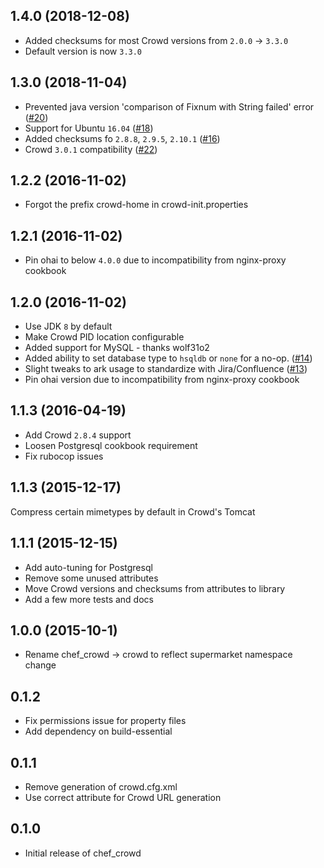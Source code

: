 ## 1.4.0 (2018-12-08)

* Added checksums for most Crowd versions from `2.0.0` -> `3.3.0`
* Default version is now `3.3.0`

## 1.3.0 (2018-11-04)

* Prevented java version 'comparison of Fixnum with String failed' error ([#20](https://github.com/katbyte/chef-crowd/isues/16))
* Support for Ubuntu `16.04` ([#18](https://github.com/katbyte/chef-crowd/isues/18))
* Added checksums fo `2.8.8`, `2.9.5`, `2.10.1` ([#16](https://github.com/katbyte/chef-crowd/isues/16))
* Crowd `3.0.1` compatibility ([#22](https://github.com/katbyte/chef-crowd/isues/22))

## 1.2.2 (2016-11-02)

* Forgot the prefix crowd-home in crowd-init.properties

## 1.2.1 (2016-11-02)

* Pin ohai to below `4.0.0` due to incompatibility from nginx-proxy cookbook

## 1.2.0 (2016-11-02)

* Use JDK `8` by default
* Make Crowd PID location configurable
* Added support for MySQL - thanks wolf31o2
* Added ability to set database type to `hsqldb` or `none` for a no-op. ([#14](https://github.com/katbyte/chef-crowd/isues/14))
* Slight tweaks to ark usage to standardize with Jira/Confluence ([#13](https://github.com/katbyte/chef-crowd/isues/13))
* Pin ohai version due to incompatibility from nginx-proxy cookbook

## 1.1.3 (2016-04-19)

* Add Crowd `2.8.4` support
* Loosen Postgresql cookbook requirement
* Fix rubocop issues

## 1.1.3 (2015-12-17)

Compress certain mimetypes by default in Crowd's Tomcat

## 1.1.1 (2015-12-15)

* Add auto-tuning for Postgresql
* Remove some unused attributes
* Move Crowd versions and checksums from attributes to library
* Add a few more tests and docs

## 1.0.0 (2015-10-1)

* Rename chef_crowd -> crowd to reflect supermarket namespace change

## 0.1.2

* Fix permissions issue for property files
* Add dependency on build-essential

## 0.1.1

* Remove generation of crowd.cfg.xml
* Use correct attribute for Crowd URL generation

## 0.1.0

* Initial release of chef_crowd
